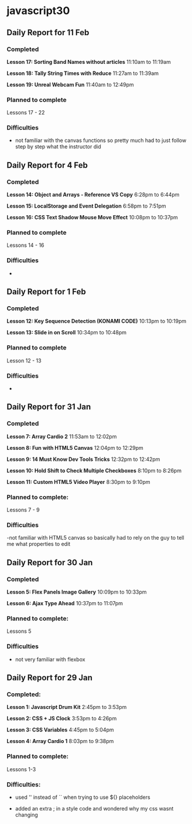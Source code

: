 # javascript30

## Daily Report for 11 Feb

### Completed

**Lesson 17: Sorting Band Names without articles** 11:10am to 11:19am

**Lesson 18: Tally String Times with Reduce** 11:27am to 11:39am

**Lesson 19: Unreal Webcam Fun** 11:40am to 12:49pm

### Planned to complete

Lessons 17 - 22

### Difficulties

- not familiar with the canvas functions so pretty much had to just follow step by step what the instructor did

## Daily Report for 4 Feb

### Completed

**Lesson 14: Object and Arrays - Reference VS Copy** 6:28pm to 6:44pm

**Lesson 15: LocalStorage and Event Delegation** 6:58pm to 7:51pm

**Lesson 16: CSS Text Shadow Mouse Move Effect** 10:08pm to 10:37pm

### Planned to complete

Lessons 14 - 16

### Difficulties

-

## Daily Report for 1 Feb

### Completed

**Lesson 12: Key Sequence Detection (KONAMI CODE)** 10:13pm to 10:19pm

**Lesson 13: Slide in on Scroll** 10:34pm to 10:48pm

### Planned to complete

Lesson 12 - 13

### Difficulties

-

## Daily Report for 31 Jan

### Completed

**Lesson 7: Array Cardio 2** 11:53am to 12:02pm

**Lesson 8: Fun with HTML5 Canvas** 12:04pm to 12:29pm

**Lesson 9: 14 Must Know Dev Tools Tricks** 12:32pm to 12:42pm

**Lesson 10: Hold Shift to Check Multiple Checkboxes** 8:10pm to 8:26pm

**Lesson 11: Custom HTML5 Video Player** 8:30pm to 9:10pm

### Planned to complete:

Lessons 7 - 9

### Difficulties

-not familiar with HTML5 canvas so basically had to rely on the guy to tell me what properties to edit

## Daily Report for 30 Jan

### Completed

**Lesson 5: Flex Panels Image Gallery** 10:09pm to 10:33pm

**Lesson 6: Ajax Type Ahead** 10:37pm to 11:07pm

### Planned to complete:

Lessons 5

### Difficulties

- not very familiar with flexbox

## Daily Report for 29 Jan

### Completed: 

**Lesson 1: Javascript Drum Kit**  2:45pm to 3:53pm

**Lesson 2: CSS + JS Clock** 3:53pm to 4:26pm

**Lesson 3: CSS Variables** 4:45pm to 5:04pm

**Lesson 4: Array Cardio 1** 8:03pm to 9:38pm

### Planned to complete: 

Lessons 1-3

### Difficulties:

- used '' instead of `` when trying to use ${} placeholders

- added an extra ; in a style code and wondered why my css wasnt changing 

